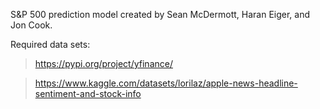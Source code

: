 S&P 500 prediction model created by Sean McDermott, Haran Eiger, and Jon Cook.

Required data sets:
> https://pypi.org/project/yfinance/

> https://www.kaggle.com/datasets/lorilaz/apple-news-headline-sentiment-and-stock-info 

